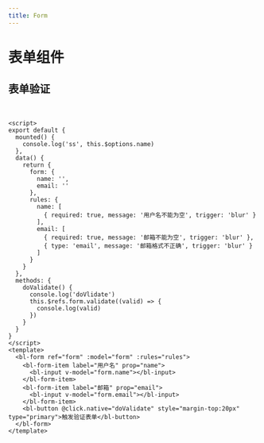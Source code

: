 ```yaml
---
title: Form
---
```

# 表单组件


## 表单验证

<br>

<script>
export default {
  data() {
    return {
      form: {
        name: '',
        email: ''
      },
      rules: {
        name: [
          { required: true, message: '用户名不能为空', trigger: 'blur' }
        ],
        email: [
          { required: true, message: '邮箱不能为空', trigger: 'blur' },
          { type: 'email', message: '邮箱格式不正确', trigger: 'blur' }
        ]
      }
    }
  },
  methods: {
    doValidate() {
      console.log('doVlidate')
      this.$refs.form.validate((valid) => {
        console.log(valid)
      })
    }
  }
}
</script>
<template>
  <bl-form ref="form" :model="form" :rules="rules">
    <bl-form-item label="用户名" prop="name">
      <bl-input v-model="form.name"></bl-input>
    </bl-form-item>
    <bl-form-item label="邮箱" prop="email">
      <bl-input v-model="form.email"></bl-input>
    </bl-form-item>
    <bl-button @click.native="doValidate" style="margin-top:20px" type="primary">触发验证表单</bl-button>
  </bl-form>
</template>

```vue
<script>
export default {
  mounted() {
    console.log('ss', this.$options.name)
  },
  data() {
    return {
      form: {
        name: '',
        email: ''
      },
      rules: {
        name: [
          { required: true, message: '用户名不能为空', trigger: 'blur' }
        ],
        email: [
          { required: true, message: '邮箱不能为空', trigger: 'blur' },
          { type: 'email', message: '邮箱格式不正确', trigger: 'blur' }
        ]
      }
    }
  },
  methods: {
    doValidate() {
      console.log('doVlidate')
      this.$refs.form.validate((valid) => {
        console.log(valid)
      })
    }
  }
}
</script>
<template>
  <bl-form ref="form" :model="form" :rules="rules">
    <bl-form-item label="用户名" prop="name">
      <bl-input v-model="form.name"></bl-input>
    </bl-form-item>
    <bl-form-item label="邮箱" prop="email">
      <bl-input v-model="form.email"></bl-input>
    </bl-form-item>
    <bl-button @click.native="doValidate" style="margin-top:20px" type="primary">触发验证表单</bl-button>
  </bl-form>
</template>
```
